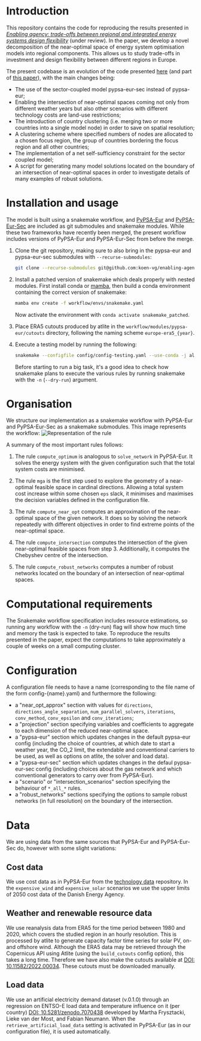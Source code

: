 <!--
SPDX-FileCopyrightText: 2023 Koen van Greevenbroek & Aleksander Grochowicz

SPDX-License-Identifier: CC-BY-4.0
-->

# Introduction

This repository contains the code for reproducing the results presented in [_Enabling agency: trade-offs between regional and integrated energy systems design flexibility_](https://arxiv.org/abs/2312.11264) (under review). In the paper, we develop a novel decomposition of the near-optimal space of energy system optimisation models into regional components. This allows us to study trade-offs in investment and design flexibility between different regions in Europe.

The present codebase is an evolution of the code presented [here](https://github.com/aleks-g/intersecting-near-opt-spaces/) (and part of [this paper](https://doi.org/10.1016/j.eneco.2022.106496)), with the main changes being:
- The use of the sector-coupled model pypsa-eur-sec instead of pypsa-eur;
- Enabling the intersection of near-optimal spaces coming not only from different weather years but also other scenarios with different technology costs are land-use restrictions;
- The introduction of country clustering (i.e. merging two or more countries into a single model node) in order to save on spatial resolution;
- A clustering scheme where specified numbers of nodes are allocated to a chosen focus region, the group of countries bordering the focus region and all other countries;
- The implementation of a net self-sufficiency constraint for the sector coupled model;
- A script for generating many model solutions located on the boundary of an intersection of near-optimal spaces in order to investigate details of many examples of robust solutions. 


# Installation and usage

The model is built using a snakemake workflow, and [PyPSA-Eur](https://github.com/PyPSA/pypsa-eur) and [PyPSA-Eur-Sec](https://github.com/PyPSA/pypsa-eur-sec) are included as git submodules and snakemake modules.
While these two frameworks have recently been merged, the present workflow includes versions of PyPSA-Eur and PyPSA-Eur-Sec from before the merge.

1. Clone the git repository, making sure to also bring in the pypsa-eur and pypsa-eur-sec submodules with `--recurse-submodules`:

   ```sh
   git clone --recurse-submodules git@github.com:koen-vg/enabling-agency.git
   ```

2. Install a patched version of snakemake which deals properly with nested modules. First install conda or [mamba](https://mamba.readthedocs.io/en/latest/installation/mamba-installation.html), then build a conda environment containing the correct version of snakemake:

   ```sh
   mamba env create -f workflow/envs/snakemake.yaml
   ```

   Now activate the environment with `conda activate snakemake_patched`.

3. Place ERA5 cutouts produced by atlite in the `workflow/modules/pypsa-eur/cutouts` directory, following the naming scheme `europe-era5_{year}`. 

4. Execute a testing model by running the following:

   ```sh
   snakemake --configfile config/config-testing.yaml --use-conda -j all -- compute_all_intersections
   ```
   
   Before starting to run a big task, it's a good idea to check how snakemake plans to execute the various rules by running snakemake with the `-n` (`--dry-run`) argument.


# Organisation

We structure our implementation as a snakemake workflow with PyPSA-Eur and PyPSA-Eur-Sec as a snakemake submodules.
This image represents the workflow:
![Representation of the rule](images/validation_workflow.svg)

A summary of the most important rules follows:

1. The rule `compute_optimum` is analogous to `solve_network` in PyPSA-Eur. It solves the energy system with the given configuration such that the total system costs are minimised.

2. The rule `mga` is the first step used to explore the geometry of a near-optimal feasible space in cardinal directions. Allowing a total system cost increase within some chosen `eps` slack, it minimises and maximises the decision variables defined in the configuration file.

3. The rule `compute_near_opt` computes an approximation of the near-optimal space of the given network. It does so by solving the network repeatedly with different objectives in order to find extreme points of the near-optimal space.

4. The rule `compute_intersection` computes the intersection of the given near-optimal feasible spaces from step 3. Additionally, it computes the Chebyshev centre of the intersection.

5. The rule `compute_robust_networks` computes a number of robust networks located on the boundary of an intersection of near-optimal spaces.


# Computational requirements

The Snakemake workflow specification includes resource estimations, so running any workflow with the `-n` (dry-run) flag will show how much time and memory the task is expected to take. To reproduce the results presented in the paper, expect the computations to take approximately a couple of weeks on a small computing cluster.


# Configuration

A configuration file needs to have a name (corresponding to the file name of the form config-{name}.yaml) and furthermore the following:

- a "near_opt_approx" section with values for `directions`, `directions_angle_separation`, `num_parallel_solvers`, `iterations`, `conv_method`, `conv_epsilon` and `conv_iterations`;
- a "projection" section specifying variables and coefficients to aggregate to each dimension of the reduced near-optimal space.
- a "pypsa-eur" section which updates changes in the default pypsa-eur config (including the choice of countries, at which date to start a weather year, the CO_2 limit, the extendable and conventional carriers to be used, as well as options on atlite, the solver and load data).
- a "pypsa-eur-sec" section which updates changes in the defaul pypsa-eur-sec config (including choices about the gas network and which conventional generators to carry over from PyPSA-Eur).
- a "scenario" or "intersection_scenarios" section specifying the behaviour of `*_all_*` rules.
- a "robust_networks" sections specifying the options to sample robust networks (in full resolution) on the boundary of the intersection.


# Data

We are using data from the same sources that PyPSA-Eur and PyPSA-Eur-Sec do, however with some slight variations:

## Cost data

We use cost data as in PyPSA-Eur from the [technology data](https://github.com/PyPSA/technology-data) repository. In the `expensive_wind` and `expensive_solar` scenarios we use the upper limits of 2050 cost data  of the Danish Energy Agency.

## Weather and renewable resource data

We use reanalysis data from ERA5 for the time period between 1980 and 2020, which covers the studied region in an hourly resolution. This is processed by atlite to generate capacity factor time series for solar PV, on- and offshore wind.
Although the ERA5 data may be retrieved through the Copernicus API using Atlite (using the `build_cutouts` config option), this takes a long time.
Therefore we have also make the cutouts available at [DOI: 10.11582/2022.00034](https://www.doi.org/10.11582/2022.00034).
These cutouts must be downloaded manually.


## Load data

We use an artificial electricity demand dataset (v.0.1.0) through an regression on ENTSO-E load data and temperature influence on it (per country) [DOI: 10.5281/zenodo.7070438](https://doi.org/10.5281/zenodo.7070438) developed by Martha Frysztacki, Lieke van der Most, and Fabian Neumann. When the `retrieve_artificial_load_data` setting is activated in PyPSA-Eur (as in our configuration file), it is used automatically.


